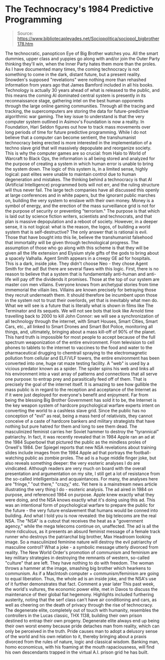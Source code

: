 # The Technocracy's 1984 Predictive Programming

> Source: https://www.bibliotecapleyades.net/Sociopolitica/sociopol_bigbrother178.htm

The technocratic, panopticon
Eye of
Big Brother watches you.
All the smart dummies,
upper class and yuppies
go along with and/or join the Outer
Party
thinking they'll win,
when the Inner Party hates them
more
than the proles.
As I have documented many times, the
coming technocracy is not something to come in the dark, distant
future, but a present reality.
Snowden's supposed "revelations"
were nothing more than rehashed information from years ago that
James Bamford included in all his books. Technology is actually
30 years ahead of what is released to the public, and this means
the coming AI dominated central system is presently in its
reconnaissance stage, gathering intel on the best human
opponents through the large online gaming communities.
Through
all the tracing and tracking, the supercomputers are storing the
data for future-predictive algorithmic war gaming.
The key issue to understand is
that the very computer system outlined in
Asimov's
Foundation is now a reality. In Foundation, Hari
Seldon figures out how to track mass movements over long periods
of time for future predictive programming.
While I do not
believe that a computer can become sentient, the
transhumanist
technocracy being erected is more interested in the
implementation of a techno slave grid that will massively
depopulate and reorganize society.
This is why the
computer games are so crucial:
from Halo to World of Warcraft to Black Ops, the information is
all being stored and analyzed for the purpose of creating a
system in which human error is unable to bring the system down.
The logic of this system is, in a
limited sense, highly logical:
past elites were unable to
maintain control due to human degeneration and mistakes.
The
thinking behind a technocracy is that AI (Artificial
Intelligence) programmed bots will
not err, and
the ruling structure will thus never fail.
The
large tech companies have all discussed this openly at large
conferences and in white papers, but the ignorant public marches
on, building the very system to enslave with their own money.
Money is a symbol of energy, and the erection of the mass
surveillance grid is not for the purpose of security or
preventing "terrorism." The purpose is that which is laid out
by science fiction writers, scientists and technocrats, and that
plan is massive depopulation and a reboot of society.
However,
in a deeper sense, it is not logical:
what is the reason, the
logos, of building a world system that is self-destructive?
The
only answer that is rational is evil.
Those that have bought
into this lie, believe the transhumanist falsehood that
immortality will be given through technological progress.
The
assumption of those who go along with this scheme is that they
will be given all the life extension and Elysium style
gifts of the gods to bring about a spacely Valhalla.
Agent Smith appears in a creepy GE ad for hospitals. This is a
dark, inside joke.
They didn't choose Neo - they chose Agent
Smith for the ad!
But there are several flaws with
this logic. First, there is no reason to believe that a system
that is fundamentally anti-human and anti-life will pay off the
dividends it promises. Those at the top of our system are
master con men villains.
Everyone knows from archetypal stories
from time immemorial the villain lies.
Villains are known
precisely for betraying those they recruit underneath them. It
should therefore be incumbent upon those in the system not to
trust their overlords, yet that is inevitably what men do.
What we will see is a future that is
literally what is shown in films like The Terminator
and its sequels. We will not see bots that look like Arnold
time travelling back to 2000 to kill John Connor:
we will see a
synchronization of all technology through the internet, with
Smart Houses, Smart Cities, Smart Cars, etc., all linked to
Smart Drones and Smart Bot Police, monitoring all things, and,
ultimately, bringing about a mass kill-off of 90% of the planet.
This hard truth is impossible for most people to accept because of the full spectrum weaponization of the entire environment.
From television to cell phones to tablets to
the internet to
vaccines to
the food and
water to the
pharmaceutical drugging to
chemtrail spraying to the
electromagnetic pollution from
cellular and ELF/VLF towers, the entire environment has been
converted into one, huge rat maze testing facility.
A "web" is used by a vicious
predator known as a spider.
The spider spins his web and links
all his environment into a vast array of patterns and
connections that all serve one purpose: to entrap prey and
parasitically feed off of them. That is precisely the goal of
the internet itself. It is amazing to see how gullible the mass
public is in regard to the reception and acceptance of the
Internet as if it were just deployed for everyone's benefit and
enjoyment.
Far from being the blessing Big Brother
Government
has sold it to be, the Internet is the key weapon system of
hardcore psychological warfare experts intent on converting the
world to a cashless slave grid.
Since the public has no
conception of "evil" as real, being a mass herd of relativists,
they cannot conceive of a caste of hardcore bankers and military
strategists that have nothing but pure hatred for them and long
to see them dead.
The masculinized feminist
carries
her Soviet hammer
to destroy the "tyrannical" patriarchy.
In fact, it was recently revealed
that in 1984 Apple ran an ad at the 1984 Superbowl that pictured
the public as the mindless proles of
Orwell's
1984.
Der Spiegel reports that new
NSA revelations about training slides
include images from the 1984 Apple ad
that portrays the football-watching public as zombie proles.
The ad is a huge
middle finger joke, but also reveals something deeper: the very
esoteric analyses I do are vindicated. Although readers are
very much on board with the overall presentation and
argumentation on my site, I still get a lot of resistance from
the so-called intelligentsia and acquaintances.
For many, the
analyses here are "fringe," "out there," "crazy," etc.
Yet here is a mainstream news
article illustrating the very thing I do - esoteric analysis.
The ad aired in 1984 on purpose, and referenced 1984 on purpose. Apple knew exactly what
they were doing, and
the NSA knows exactly what it's doing using this ad.
This
was an intentional form of psychological warfare to prepare the
public for the future - the very future enslavement that humans
would be conned into building.
And what I told you is now
revealed:
the big telecoms are the real NSA.
The "NSA" is a
cutout that receives the heat as a "government agency," while
the mega telecoms continue on, unaffected. The ad is all the
more ridiculous, as it presents an absurd feminist message of a
female track runner who destroys the patriarchal big brother,
Max Headroom looking image.
So a masculinized feminine nature
will destroy the evil patriarchy of masculine control? What a
joke - a symbolic message utterly divorced from reality.
The
New World Order's promotion of communism and feminism are key
military strategies in destroying the remnants of western, so-called
"culture" that are left. They have nothing to do with freedom. The woman throws a hammer at the image, smashing big brother
which hearkens to communism.
As if a MacIntosh computer +
communism/feminism are going to equal liberation.
Thus, the
whole ad is an inside joke, and the NSA's use of it further
demonstrates that fact.
Comment a year later
This past week, the world's
vultures,
the economic power elite, met in Davos to discuss the
maintenance of their global fiat hegemony.
Highlights included
furthering austerity, noting that the
serf class can't have air conditioning and cars, as well
as cheering on the
death of privacy through the rise of technocracy.
The
degenerate elite, completely out of touch with humanity,
resembles the controllers in the Lucas classic,
THX 1138,
building their own prison destined to entrap their own
progeny. Degenerate elite always end up being their own worst
enemy because pride detaches man from reality, which can only be
perceived in the truth.
Pride causes man to adopt a delusory
sense of the world and his own relation to it, thereby bringing
about a praxis divorced from the rules of nature, logic and
classical wisdom.
Banking man,
homo economicus, with
his foaming at the mouth rapaciousness, will find his own
descendants trapped in the virtual A.I. prison grid he has
built.
